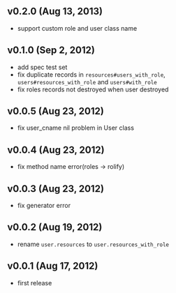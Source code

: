 ## v0.2.0 (Aug 13, 2013)
- support custom role and user class name

## v0.1.0 (Sep 2, 2012)
- add spec test set
- fix duplicate records in `resources#users_with_role`, `users#resources_with_role` and `users#with_role`
- fix roles records not destroyed when user destroyed

## v0.0.5 (Aug 23, 2012)
- fix user_cname nil problem in User class

## v0.0.4 (Aug 23, 2012)
- fix method name error(roles -> rolify)

## v0.0.3 (Aug 23, 2012)
- fix generator error

## v0.0.2 (Aug 19, 2012)
- rename `user.resources` to `user.resources_with_role`

## v0.0.1 (Aug 17, 2012)
- first release
